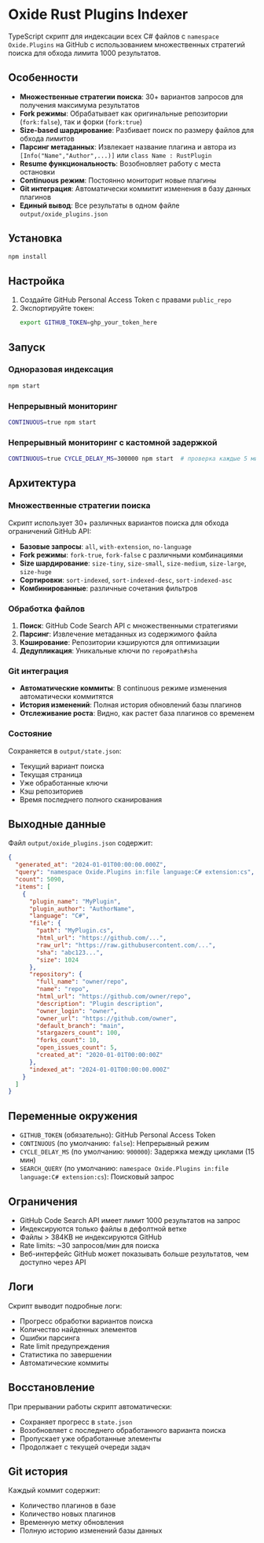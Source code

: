 # Oxide Rust Plugins Indexer

TypeScript скрипт для индексации всех C# файлов с `namespace Oxide.Plugins` на GitHub с использованием множественных стратегий поиска для обхода лимита 1000 результатов.

## Особенности

- **Множественные стратегии поиска**: 30+ вариантов запросов для получения максимума результатов
- **Fork режимы**: Обрабатывает как оригинальные репозитории (`fork:false`), так и форки (`fork:true`)
- **Size-based шардирование**: Разбивает поиск по размеру файлов для обхода лимитов
- **Парсинг метаданных**: Извлекает название плагина и автора из `[Info("Name","Author",...)]` или `class Name : RustPlugin`
- **Resume функциональность**: Возобновляет работу с места остановки
- **Continuous режим**: Постоянно мониторит новые плагины
- **Git интеграция**: Автоматически коммитит изменения в базу данных плагинов
- **Единый вывод**: Все результаты в одном файле `output/oxide_plugins.json`

## Установка

```bash
npm install
```

## Настройка

1. Создайте GitHub Personal Access Token с правами `public_repo`
2. Экспортируйте токен:
   ```bash
   export GITHUB_TOKEN=ghp_your_token_here
   ```

## Запуск

### Одноразовая индексация
```bash
npm start
```

### Непрерывный мониторинг
```bash
CONTINUOUS=true npm start
```

### Непрерывный мониторинг с кастомной задержкой
```bash
CONTINUOUS=true CYCLE_DELAY_MS=300000 npm start  # проверка каждые 5 минут
```

## Архитектура

### Множественные стратегии поиска
Скрипт использует 30+ различных вариантов поиска для обхода ограничений GitHub API:

- **Базовые запросы**: `all`, `with-extension`, `no-language`
- **Fork режимы**: `fork-true`, `fork-false` с различными комбинациями
- **Size шардирование**: `size-tiny`, `size-small`, `size-medium`, `size-large`, `size-huge`
- **Сортировки**: `sort-indexed`, `sort-indexed-desc`, `sort-indexed-asc`
- **Комбинированные**: различные сочетания фильтров

### Обработка файлов
1. **Поиск**: GitHub Code Search API с множественными стратегиями
2. **Парсинг**: Извлечение метаданных из содержимого файла
3. **Кэширование**: Репозитории кэшируются для оптимизации
4. **Дедупликация**: Уникальные ключи по `repo#path#sha`

### Git интеграция
- **Автоматические коммиты**: В continuous режиме изменения автоматически коммитятся
- **История изменений**: Полная история обновлений базы плагинов
- **Отслеживание роста**: Видно, как растет база плагинов со временем

### Состояние
Сохраняется в `output/state.json`:
- Текущий вариант поиска
- Текущая страница
- Уже обработанные ключи
- Кэш репозиториев
- Время последнего полного сканирования

## Выходные данные

Файл `output/oxide_plugins.json` содержит:
```json
{
  "generated_at": "2024-01-01T00:00:00.000Z",
  "query": "namespace Oxide.Plugins in:file language:C# extension:cs",
  "count": 5090,
  "items": [
    {
      "plugin_name": "MyPlugin",
      "plugin_author": "AuthorName",
      "language": "C#",
      "file": {
        "path": "MyPlugin.cs",
        "html_url": "https://github.com/...",
        "raw_url": "https://raw.githubusercontent.com/...",
        "sha": "abc123...",
        "size": 1024
      },
      "repository": {
        "full_name": "owner/repo",
        "name": "repo",
        "html_url": "https://github.com/owner/repo",
        "description": "Plugin description",
        "owner_login": "owner",
        "owner_url": "https://github.com/owner",
        "default_branch": "main",
        "stargazers_count": 100,
        "forks_count": 10,
        "open_issues_count": 5,
        "created_at": "2020-01-01T00:00:00Z"
      },
      "indexed_at": "2024-01-01T00:00:00.000Z"
    }
  ]
}
```

## Переменные окружения

- `GITHUB_TOKEN` (обязательно): GitHub Personal Access Token
- `CONTINUOUS` (по умолчанию: `false`): Непрерывный режим
- `CYCLE_DELAY_MS` (по умолчанию: `900000`): Задержка между циклами (15 мин)
- `SEARCH_QUERY` (по умолчанию: `namespace Oxide.Plugins in:file language:C# extension:cs`): Поисковый запрос

## Ограничения

- GitHub Code Search API имеет лимит 1000 результатов на запрос
- Индексируются только файлы в дефолтной ветке
- Файлы > 384KB не индексируются GitHub
- Rate limits: ~30 запросов/мин для поиска
- Веб-интерфейс GitHub может показывать больше результатов, чем доступно через API

## Логи

Скрипт выводит подробные логи:
- Прогресс обработки вариантов поиска
- Количество найденных элементов
- Ошибки парсинга
- Rate limit предупреждения
- Статистика по завершении
- Автоматические коммиты

## Восстановление

При прерывании работы скрипт автоматически:
- Сохраняет прогресс в `state.json`
- Возобновляет с последнего обработанного варианта поиска
- Пропускает уже обработанные элементы
- Продолжает с текущей очереди задач

## Git история

Каждый коммит содержит:
- Количество плагинов в базе
- Количество новых плагинов
- Временную метку обновления
- Полную историю изменений базы данных


